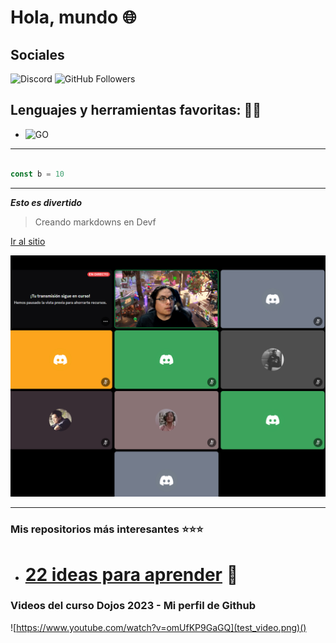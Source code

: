 # Hola, mundo 🌐

## Sociales
![Discord](https://img.shields.io/discord/718518515279069316?style=social&label=Discord&logo=discord)
![GitHub Followers](https://img.shields.io/github/followers/carlosDevf?style=social)


## Lenguajes y herramientas favoritas: 🔩🔩 
- ![GO](https://img.shields.io/badge/GO-00ADD8?style=for-the-badge&logo=javascript&logoColor=yellow&labelColor=101010)

- - -


````javascript

const b = 10

````

- - - 

***Esto es divertido***

> Creando markdowns en Devf

<!-- links -->
[Ir al sitio](http://google.com)

<!-- alt: la informacion extra -->
![imagen del primer curos](./test-cap.png)

- - -

### Mis repositorios más interesantes ⭐⭐⭐

- # [22 ideas para aprender](https://github.com/cchavezmx/3-WEB-PROTALENTO) 🧠


### Videos del curso Dojos 2023 - Mi perfil de Github
![https://www.youtube.com/watch?v=omUfKP9GaGQ](test_video.png)()

